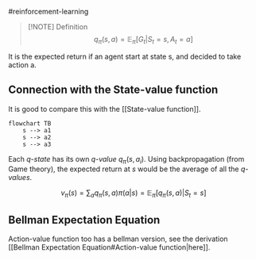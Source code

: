 #reinforcement-learning

>[!NOTE] Definition
>$$q_{\pi}(s,a) = \mathbb{E}_{\pi}[G_t | S_t = s, A_t=a]$$

It is the expected return if an agent start at state s, and decided to take action a.

## Connection with the State-value function

It is good to compare this with the [[State-value function]].

```mermaid
flowchart TB
	s --> a1
	s --> a2
	s --> a3
```

Each *q-state* has its own *q-value* $q_\pi(s,a_i)$. Using backpropagation (from Game theory), the expected return at $s$ would be the average of all the *q-values*.

$$v_\pi(s) = \sum_a q_\pi(s,a) \pi(a|s) = \mathbb{E}_\pi[q_\pi(s,a)| S_t = s]$$

## Bellman Expectation Equation

Action-value function too has a bellman version, see the derivation [[Bellman Expectation Equation#Action-value function|here]].

